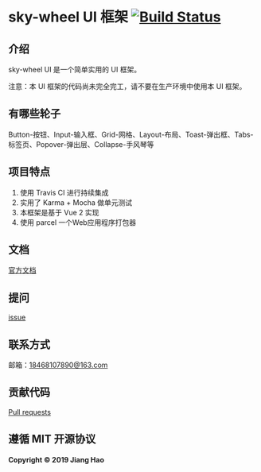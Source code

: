 # sky-wheel UI 框架 [![Build Status](https://travis-ci.org/gotgith/sanbengzi.svg?branch=master)](https://travis-ci.org/gotgith/sanbengzi)

## 介绍
sky-wheel UI 是一个简单实用的 UI 框架。

注意：本 UI 框架的代码尚未完全完工，请不要在生产环境中使用本 UI 框架。

## 有哪些轮子

Button-按钮、Input-输入框、Grid-网格、Layout-布局、Toast-弹出框、Tabs-标签页、Popover-弹出层、Collapse-手风琴等

## 项目特点

1. 使用 Travis CI 进行持续集成
2. 实用了 Karma + Mocha 做单元测试
3. 本框架是基于 Vue 2 实现
4. 使用 parcel 一个Web应用程序打包器

## 文档

[官方文档](https://gotgith.github.io/sanbengzi/)

## 提问

[issue](https://github.com/gotgith/sanbengzi/issues)

## 联系方式

邮箱：18468107890@163.com

## 贡献代码

[Pull requests](https://github.com/gotgith/sanbengzi/pulls)

## 遵循 MIT 开源协议
#### Copyright © 2019 Jiang Hao


